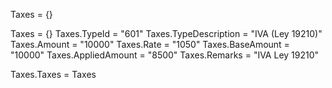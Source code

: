 Taxes = {}


Taxes = {}
Taxes.TypeId = "601"
Taxes.TypeDescription = "IVA (Ley 19210)"
Taxes.Amount = "10000"
Taxes.Rate = "1050"
Taxes.BaseAmount = "10000"
Taxes.AppliedAmount = "8500"
Taxes.Remarks = "IVA Ley 19210"

Taxes.Taxes = Taxes
